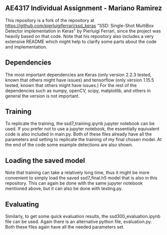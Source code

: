 ## AE4317 Individual Assignment - Mariano Ramirez

This repository is a fork of the repository at https://github.com/pierluigiferrari/ssd_keras "SSD: Single-Shot MultiBox Detector implementation in Keras" by Pierluigi Ferrari, since the project was heavily based on that code. Note that his repository also includes a very extensive README which might help to clarify some parts about the code and implementation. 

## Dependencies
The most important dependencies are Keras (only version 2.2.3 tested, known that others might have issues) and tensorflow (only version 1.15.5 tested, known that others might have issues.) For the rest of the dependencies such as numpy, openCV, scipy, matplotlib, and others in general the version is not important. 

## Training

To replicate the training, the ssd7_training.ipynb jupyter notebook can be used. If you prefer not to use a jupyter notebook, the essentially equivalent code is also included in main.py. Both of these files already have all the parameters and setting to replicate the training of my final chosen model. At the end of the code some example detections are also shown.  

## Loading the saved model

Note that training can take a relatively long time, thus it might be more convenient to simply load the saved ssd7_final.h5 model that is also in this repository. This can again be done with the same jupyter notebook mentioned above, but it can also be done with testing.py. 

## Evaluating

Similarly, to get some quick evaluation results, the ssd300_evaluation.ipynb file can be used. Again there is an alternative python file, evaluation.py. Both these files again have all the needed parameters set. 
